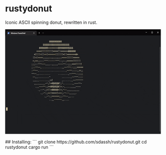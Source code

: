 # rustydonut
Iconic ASCII spinning donut, rewritten in rust.
<p align="center">
  <img width="600" height="338" src="https://github.com/sdassh/rustydonut/blob/main/donut.gif">
</p>
## Installing:
```
git clone https://github.com/sdassh/rustydonut.git
cd rustydonut
cargo run
```
